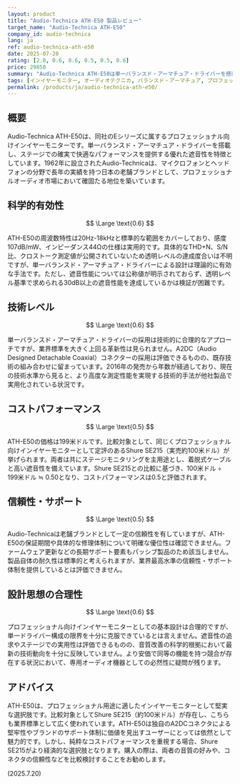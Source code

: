 ```yaml
---
layout: product
title: "Audio-Technica ATH-E50 製品レビュー"
target_name: "Audio-Technica ATH-E50"
company_id: audio-technica
lang: ja
ref: audio-technica-ath-e50
date: 2025-07-20
rating: [2.8, 0.6, 0.6, 0.5, 0.5, 0.6]
price: 29850
summary: "Audio-Technica ATH-E50は単一バランスド・アーマチュア・ドライバーを搭載したプロフェッショナル向けインイヤーモニター。199米ドルの価格で、同様のプロ向け製品と比較して妥当なコストパフォーマンスを持つ。"
tags: [インイヤーモニター, オーディオテクニカ, バランスド・アーマチュア, プロフェッショナル]
permalink: /products/ja/audio-technica-ath-e50/
---
```

## 概要

Audio-Technica ATH-E50は、同社のEシリーズに属するプロフェッショナル向けインイヤーモニターです。単一バランスド・アーマチュア・ドライバーを搭載し、ステージでの確実で快適なパフォーマンスを提供する優れた遮音性を特徴としています。1962年に設立されたAudio-Technicaは、マイクロフォンとヘッドフォンの分野で長年の実績を持つ日本の老舗ブランドとして、プロフェッショナルオーディオ市場において確固たる地位を築いています。

## 科学的有効性

$$ \Large \text{0.6} $$

ATH-E50の周波数特性は20Hz-18kHzと標準的な範囲をカバーしており、感度107dB/mW、インピーダンス44Ωの仕様は実用的です。具体的なTHD+N、S/N比、クロストーク測定値が公開されていないため透明レベルの達成度合いは不明ですが、単一バランスド・アーマチュア・ドライバーによる設計は理論的に有効な手法です。ただし、遮音性能については公称値が明示されておらず、透明レベル基準で求められる30dB以上の遮音性能を達成しているかは検証が困難です。

## 技術レベル

$$ \Large \text{0.6} $$

単一バランスド・アーマチュア・ドライバーの採用は技術的に合理的なアプローチですが、業界標準を大きく上回る革新性は見られません。A2DC（Audio Designed Detachable Coaxial）コネクターの採用は評価できるものの、既存技術の組み合わせに留まっています。2016年の発売から年数が経過しており、現在の技術水準から見ると、より高度な測定性能を実現する技術的手法が他社製品で実用化されている状況です。

## コストパフォーマンス

$$ \Large \text{0.5} $$

ATH-E50の価格は199米ドルです。比較対象として、同じくプロフェッショナル向けインイヤーモニターとして定評のあるShure SE215（実売約100米ドル）が挙げられます。両者は共にステージモニタリングを主用途とし、着脱式ケーブルと高い遮音性を備えています。Shure SE215との比較に基づき、100米ドル ÷ 199米ドル ≒ 0.50となり、コストパフォーマンスは0.5と評価されます。

## 信頼性・サポート

$$ \Large \text{0.5} $$

Audio-Technicaは老舗ブランドとして一定の信頼性を有していますが、ATH-E50の保証期間や具体的な修理体制について明確な優位性は確認できません。ファームウェア更新などの長期サポート要素もパッシブ製品のため該当しません。製品自体の耐久性は標準的と考えられますが、業界最高水準の信頼性・サポート体制を提供しているとは評価できません。

## 設計思想の合理性

$$ \Large \text{0.6} $$

プロフェッショナル向けインイヤーモニターとしての基本設計は合理的ですが、単一ドライバー構成の限界を十分に克服できているとは言えません。遮音性の追求やステージでの実用性は評価できるものの、音質改善の科学的根拠において最新の技術動向を十分に反映していません。より安価で同等の機能を持つ競合が存在する状況において、専用オーディオ機器としての必然性に疑問が残ります。

## アドバイス

ATH-E50は、プロフェッショナル用途に適したインイヤーモニターとして堅実な選択肢です。比較対象としてShure SE215（約100米ドル）が存在し、こちらも業界標準として広く使われています。ATH-E50は独自のA2DCコネクタによる堅牢性やブランドのサポート体制に価値を見出すユーザーにとっては依然として魅力的です。しかし、純粋なコストパフォーマンスを重視する場合、Shure SE215がより経済的な選択肢となります。購入の際は、両者の音質の好みや、コネクタの信頼性などを比較検討することをお勧めします。

(2025.7.20)